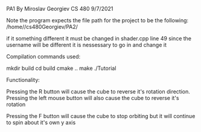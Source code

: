 PA1 
By Miroslav Georgiev
CS 480 
9/7/2021

Note the program expects the file path for the project to be the following:
/home/<Username>/cs480Georgiev/PA2/

if it something different it must be changed in shader.cpp line 49
since the username will be different it is nessessary to go in and change it

Compilation commands used:

mkdir build
cd build
cmake ..
make
./Tutorial

Functionality: 

Pressing the R button will cause the cube to reverse it's rotation direction.
Pressing the left mouse button will also cause the cube to reverse it's rotation

Pressing the F button will cause the cube to stop orbiting but it will continue to spin about it's own y axis
